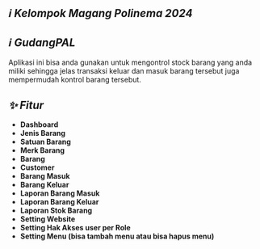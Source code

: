 ## *:information_source: Kelompok Magang Polinema 2024*
## *:information_source: GudangPAL*
Aplikasi ini bisa anda gunakan untuk mengontrol stock barang yang anda miliki sehingga jelas transaksi keluar dan masuk barang tersebut juga mempermudah kontrol barang tersebut.

## *:sparkles: Fitur*
* **Dashboard**
* **Jenis Barang**
* **Satuan Barang**
* **Merk Barang**
* **Barang**
* **Customer**
* **Barang Masuk**
* **Barang Keluar**
* **Laporan Barang Masuk**
* **Laporan Barang Keluar**
* **Laporan Stok Barang**
* **Setting Website**
* **Setting Hak Akses user per Role**
* **Setting Menu (bisa tambah menu atau bisa hapus menu)**


